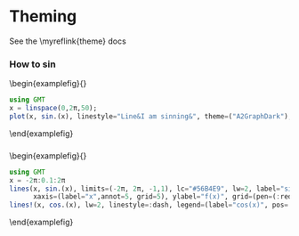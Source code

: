 # Theming

See the \myreflink{theme} docs

### How to sin

\begin{examplefig}{}
```julia
using GMT
x = linspace(0,2π,50);
plot(x, sin.(x), linestyle="Line&I am sinning&", theme=("A2GraphDark"), show=true)
```
\end{examplefig}

### 

\begin{examplefig}{}
```julia
using GMT
x = -2π:0.1:2π
lines(x, sin.(x), limits=(-2π, 2π, -1,1), lc="#56B4E9", lw=2, label="sin(x)",
      xaxis=(label="x",annot=5, grid=5), ylabel="f(x)", grid=(pen=(:red,:dash),), theme=("A2"))
lines!(x, cos.(x), lw=2, linestyle=:dash, legend=(label="cos(x)", pos=:BL), show=true)
```
\end{examplefig}

